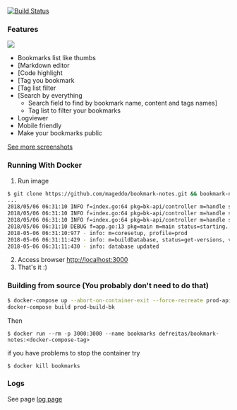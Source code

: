 <p>
	<a href="https://travis-ci.org/mageddo/bookmark-notes"><img src="https://travis-ci.org/mageddo/bookmark-notes.svg?branch=master" alt="Build Status"></img></a>
</p>

### Features
![](https://raw.githubusercontent.com/mageddo/bookmark-notes/master/files/screenshots/001-bookmarks-list-thumb.jpg)
* Bookmarks list like thumbs
* [Markdown editor
* [Code highlight
* [Tag you bookmark
* [Tag list filter
* [Search by everything
	* Search field to find by bookmark name, content and tags names]
	* Tag list to filter your bookmarks
* Logviewer
* Mobile friendly
* Make your bookmarks public

[See more screenshots](https://mageddo.github.io/bookmark-notes/docs/)


### Running With Docker

1. Run image

```bash
$ git clone https://github.com/mageddo/bookmark-notes.git && bookmark-notes && docker-compose up prod-dns-bk prod-app-bk prod-nginx-bk
...
2018/05/06 06:31:10 INFO f=index.go:64 pkg=bk-api/controller m=handle status=registering, path=GET /api/v1.0/settings/map
2018/05/06 06:31:10 INFO f=index.go:64 pkg=bk-api/controller m=handle status=registering, path=GET /api/v1.0/settings
2018/05/06 06:31:10 INFO f=index.go:64 pkg=bk-api/controller m=handle status=registering, path=PATCH /api/v1.0/settings
2018/05/06 06:31:10 DEBUG f=app.go:13 pkg=main m=main status=starting...
2018-05-06 06:31:10:977 - info: m=coresetup, profile=prod
2018-05-06 06:31:11:429 - info: m=buildDatabase, status=get-versions, versions=0
2018-05-06 06:31:11:430 - info: database updated
```

2. Access browser [http://localhost:3000](http://localhost:3000)
3. That's it :)


### Building from source (You probably don't need to do that)

```bash
$ docker-compose up --abort-on-container-exit --force-recreate prod-api-build-bk && \
docker-compose build prod-build-bk
```

Then

```
$ docker run --rm -p 3000:3000 --name bookmarks defreitas/bookmark-notes:<docker-compose-tag>
```

if you have problems to stop the container try

```
$ docker kill bookmarks
````

### Logs

See page [log page](http://127.0.0.1:3000/logviewer/#)

